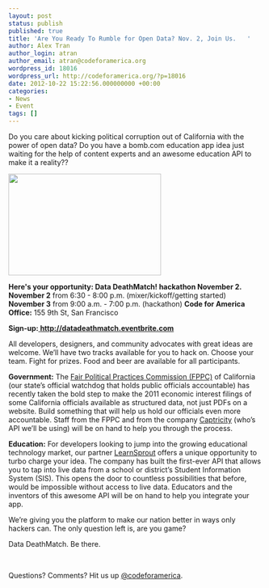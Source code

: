 ```yaml
---
layout: post
status: publish
published: true
title: 'Are You Ready To Rumble for Open Data? Nov. 2, Join Us.   '
author: Alex Tran
author_login: atran
author_email: atran@codeforamerica.org
wordpress_id: 18016
wordpress_url: http://codeforamerica.org/?p=18016
date: 2012-10-22 15:22:56.000000000 +00:00
categories:
- News
- Event
tags: []
---
```

Do you care about kicking political corruption out of California with the power of open data? Do you have a bomb.com education app idea just waiting for the help of content experts and an awesome education API to make it a reality??

<strong><strong> <img class="alignleft" src="https://lh4.googleusercontent.com/i25bTSvavc2ataY_6qbkErzKA5S7UsHOfVCEAMwSdLsyCP4CY0ysB8NjjuFEZ2-XwY78a2IU3reiTbexe5ExiQhQh4IFD9EequuFdnfmxFQ0DjGR0P8" alt="" width="302px;" height="201px;" /></strong></strong>

<strong>Here's your opportunity: Data DeathMatch! hackathon November 2.</strong>
<strong>November 2</strong> from 6:30 - 8:00 p.m. (mixer/kickoff/getting started)
<strong>November 3</strong> from 9:00 a.m. - 7:00 p.m.
(hackathon)
<strong>Code for America Office:</strong> 155 9th St, San Francisco
<strong></strong>

<strong>Sign-up:<a href="http://datadeathmatch.eventbrite.com/"> http://datadeathmatch.eventbrite.com</a></strong>

<strong></strong>All developers, designers, and community advocates with great ideas are welcome. We’ll have two tracks available for you to hack on. Choose your team. Fight for prizes. Food and beer are available for all participants.

<strong>Government:</strong> The <a href="http://www.fppc.ca.gov/">Fair Political Practices Commission (FPPC)</a> of California (our state’s official watchdog that holds public officials accountable) has recently taken the bold step to make the 2011 economic interest filings of some California officials available as structured data, not just PDFs on a website. Build something that will help us hold our officials even more accountable. Staff from the FPPC and from the company <a href="http://www.captricity.com/">Captricity</a> (who’s API we’ll be using) will be on hand to help you through the process.

<strong>Education:</strong> For developers looking to jump into the growing educational technology market, our partner <a href="http://www.learnsprout.com/">LearnSprout</a> offers a unique opportunity to turbo charge your idea. The company has built the first-ever API that allows you to tap into live data from a school or district’s Student Information System (SIS). This opens the door to countless possibilities that before, would be impossible without access to live data. Educators and the inventors of this awesome API will be on hand to help you integrate your app.

We’re giving you the platform to make our nation better in ways only hackers can. The only question left is, are you game?

Data DeathMatch. Be there.

&nbsp;

Questions? Comments? Hit us up <a href="http://twitter.com/codeforamerica" target="_blank">@codeforamerica</a>.
